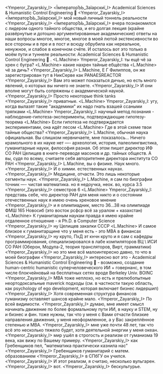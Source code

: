 


<Ymperor_Zayarskiy_I> <ЇмператорЪЬ_Заїарскиї_I> Academical Sciences & Humanistic Control Engineering 💚
<Ymperor_Zayarskiy_I> <ЇмператорЪЬ_Заїарскиї_I> мой новый личный тоннель реальности
<Ymperor_Zayarskiy_I> <ЇмператорЪЬ_Заїарскиї_I> вчера познакомился с лидером одного тайного общества, и его долгая лекция (крайне развёрнутые и дотошно аргументированные академические) ответы на наши вопросы многое, многое, многое в моей лютой экстенсивности во все стороны и в пре и в пост и всюду обрубила как нереальное, ненужное, и слабое в конечном счёте. И осталось вот это только в моём пути и туннеле реальности: Academical Sciences & Humanistic Control Engineering 💚 .
<L.Machine> Ymperor_Zayarskiy_I: ты ещё чё за хрен с бугра?
<L.Machine> какие нахрен тайные ебщёства
<L.Machine> чё за дичь?
<Ymperor_Zayarskiy_I> L.Machine, Е Г Филиппов, он же зарегистрирован тут в НикСерве как PANAESREACTOR
<Ymperor_Zayarskiy_I> Вам это может показаться дичью, но есть много явлений, о которых вы ничего не знаете.
<Ymperor_Zayarskiy_I> И они вполне могут быть сопряжены с академической наукой.
<Ymperor_Zayarskiy_I> Просто некоторые think tanks
<Ymperor_Zayarskiy_I> приватные.
<L.Machine> Ymperor_Zayarskiy_I: угу, когда вылазят такие "академики" их надо гнать взашей ссаными тряпками
<L.Machine> Ymperor_Zayarskiy_I: научный метод познания - наблюдение-гипотеза-эксперименты, подтверждающие гипотезу-теорема
<L.Machine> Если гипотеза не подтверждается экспериментами, она идёт лесом
<L.Machine> Где в этой схеме твои тайные общества?
<Ymperor_Zayarskiy_I> L.Machine, обычная наука официальная. Вы слишком нервничаете, мне показалось... Ничего крамольного в их науке нет —- археология, история, палеолингвистика, гуманитарные науки, философия разная. Об этом пишет директор ИФ СО РАН Целищев в книге-переводе масонов и др. тайных обществ. А вы, судя по всему, считаете себя авторитетнее директора института СО РАН
<Ymperor_Zayarskiy_I> L.Machine, вы о физике. Наук много.
<Ymperor_Zayarskiy_I> И о химии. естественных науках.
<Ymperor_Zayarskiy_I> Медицине, отчасти. Это лишь некоторые сегменты наук.
<Ymperor_Zayarskiy_I> L.Machine, я сам по биографии точник —- чистая математика. но я недоучка, неок. во, курса 3.5
<Ymperor_Zayarskiy_I> семестров 6
<L.Machine> Ymperor_Zayarskiy_I: представь себе, что директор РАН для меня никто и о состоянии отечественных наук я имею очень хреновое мнение
<Ymperor_Zayarskiy_I> и я олимпиадник, место 36...38 на олимпиаде ФМШ 165 Новосиб (это восток рсфср всё за уралом + казахстан)
<L.Machine> К гуманитарным наукам правда я имею крайне отдаленное отношение - я Ph.D. в Computer Science
<Ymperor_Zayarskiy_I> ну Целищев закалки СССР
<L.Machine> И самое близкое к гуманитарщине что у меня есть - это MBA в финансах
<Ymperor_Zayarskiy_I> ну круто, ПхД эт кнчн круто и я сам с кафедры программирования, специализировался в лабе компиляторов ВЦ \ ИСИ СО РАН (Оберон, Модула-2, теория трансляторов, Вирт, грамматики)
<Ymperor_Zayarskiy_I> но это мне всё малоинтересно давно, то что в моей биографии
<Ymperor_Zayarskiy_I> интересно вот это - Academical Sciences & Humanistic Control Engineering 💚 - возможно, создание human-centric humanistic суперчеловеческого ИИ + говернанс, в том числе блокчейновый на бесплатных сетях вроде Berkeley Univ. BOINC
<Ymperor_Zayarskiy_I> MBA тоже неплохо, но есть и прелюбопытные неортодоксальные maverick подходы (см. в частности такую область, как psychology of ego development, которая включает бизнес лидершип)
<Ymperor_Zayarskiy_I> Хотя современная структура финансов гуманизму оставляет шансов крайне мало.
<Ymperor_Zayarskiy_I> По всей видимости.
<Ymperor_Zayarskiy_I> думаю, мне имеет смысл начинать движение по более формальному пути ИИ, в науку и STEM, ну и бизнес и фин. тоже нужны, так что у меня с Вами отчасти близкие направления движения, у меня неоформленное, а у Вас закреплённое степенью и MBA.
<Ymperor_Zayarskiy_I> мне уже почти 48 лет, так что всё это несколько тяжело будет, хотя деятельной энергии у меня океан.
<Ymperor_Zayarskiy_I> мир ушёл в строгость и реализм от гуманизма 19 века, как вижу по Вашему примеру.
<Ymperor_Zayarskiy_I> как Гребенщиков пел, "математика практически казнила нас"
<Ymperor_Zayarskiy_I> Гребенщиков гуманитарий с матем. образованием
<Ymperor_Zayarskiy_I> в СПбГУ он учился.
<Ymperor_Zayarskiy_I> И этот реализм, я считаю, несколько вульгарен.
<Ymperor_Zayarskiy_I> вот.
<Ymperor_Zayarskiy_I> бескультурье.
